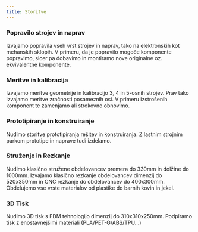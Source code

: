 ```yaml
---
title: Storitve
---
```


### Popravilo strojev in naprav

Izvajamo popravila vseh vrst strojev in naprav, tako na elektronskih kot mehanskih sklopih. V primeru, da je popravilo mogoče komponente popravimo, sicer pa dobavimo in montiramo nove originalne oz. ekvivalentne komponente. 

### Meritve in kalibracija

Izvajamo meritve geometrije in kalibracijo 3, 4 in 5-osnih strojev. Prav tako izvajamo meritve zračnosti posameznih osi. V primeru izstrošenih komponent te zamenjamo ali strokovno obnovimo.

### Prototipiranje in konstruiranje

Nudimo storitve prototipiranja rešitev in konstruiranja. Z lastnim strojnim parkom prototipe in naprave tudi izdelamo.

### Struženje in Rezkanje

Nudimo klasično stružene obdelovancev premera do 330mm in dolžine do 1000mm. Izvajamo klasično rezkanje obdelovancev dimenzij do 520x350mm in CNC rezkanje do obdelovancev do 400x300mm. Obdelujemo vse vrste materialov od plastike do barnih kovin in jekel. 

### 3D Tisk

Nudimo 3D tisk s FDM tehnologijo dimenzij do 310x310x250mm. Podpiramo tisk z enostavnejšimi materiali (PLA/PET-G/ABS/TPU...)
